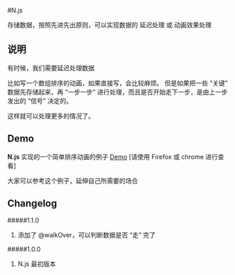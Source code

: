 #N.js

存储数据，按照先进先出原则，可以实现数据的 延迟处理 或  动画效果处理


## 说明

有时候，我们需要延迟处理数据

比如写一个数组排序的动画，如果直接写，会比较麻烦。
但是如果把一些 “关键” 数据先存储起来，再 “一步一步” 进行处理，而且是否开始走下一步，是由上一步发出的 “信号” 决定的。

这样就可以处理更多的情况了。


## Demo

**N.js** 实现的一个简单排序动画的例子 [Demo](http://paper.github.io/N.js/demo.html) [请使用 Firefox 或 chrome 进行查看]

大家可以参考这个例子，延伸自己所需要的场合

## Changelog

#####1.1.0
1. 添加了 @walkOver，可以判断数据是否 “走” 完了

#####1.0.0
1. N.js 最初版本

